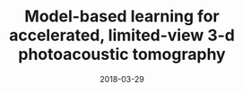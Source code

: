 ---
title: "Model-based learning for accelerated, limited-view 3-d photoacoustic tomography"
collection: publications
authors: 'A. Hauptmann, F. Lucka, M. Betcke, N. Huynh, J. Adler, B. Cox, P. Beard, S. Ourselin, S. Arridge'
date: 2018-03-29
venue: 'IEEE Transactions on Medical Imaging'
paperurl: 'http://academicpages.github.io/files/2018_Hauptmann_TMI.pdf'
---